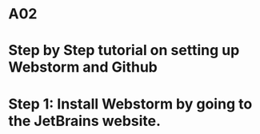 # A02
# Step by Step tutorial on setting up Webstorm and Github 
# Step 1: Install Webstorm by going to the JetBrains website.
